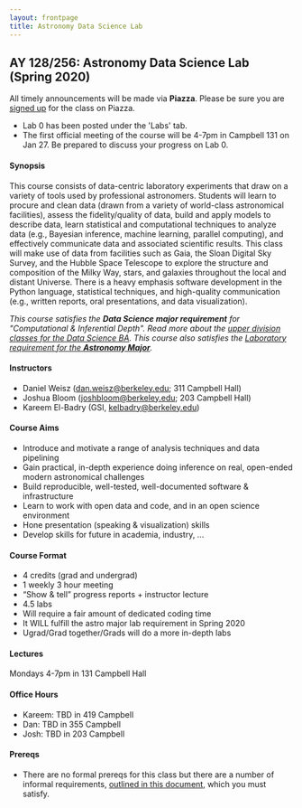```yaml
---
layout: frontpage
title: Astronomy Data Science Lab
---
```


## AY 128/256: Astronomy Data Science Lab (Spring 2020)

<!--
<div class="alert alert-primary" role="alert">

Interested in taking this class? You should read the <a href="https://ucb-datalab.github.io/pages/prereq.html">Prereqs</a> page carefully to make sure you'll be a good fit.<br/>
</div>
-->

<div class="alert alert-info" role="alert">
 All timely announcements will be made via <b>Piazza</b>. Please be sure you are <a href="piazza.com/berkeley/spring2020/ay128256" alt="Piazza Homepage">signed up</a> for the class on Piazza.
</div>


<div class="alert alert-primary" role="alert">
<ul>
<li>Lab 0 has been posted under the 'Labs' tab.</li> 
<li>The first official meeting of the course will be 4-7pm in Campbell 131 on Jan 27. Be prepared to discuss your progress on Lab 0.</li>
</ul>

</div>

#### Synopsis

This course consists of data-centric laboratory experiments that draw on a variety of tools used by professional astronomers. Students will learn to procure and clean data (drawn from a variety of world-class astronomical facilities), assess the fidelity/quality of data, build and apply models to describe data, learn statistical and computational techniques to analyze data (e.g., Bayesian inference, machine learning, parallel computing), and effectively communicate data and associated scientific results.  This class will make use of data from facilities such as Gaia, the Sloan Digital Sky Survey, and the Hubble Space Telescope to explore the structure and composition of the Milky Way, stars, and galaxies throughout the local and distant Universe. There is a heavy emphasis software development in the Python language, statistical techniques, and high-quality communication (e.g., written reports, oral presentations, and data visualization).

<i>This course satisfies the <b>Data Science major requirement</b> for "Computational & Inferential Depth". Read more about the <a href="https://data.berkeley.edu/degrees/data-science-ba/upper-division">upper division classes for the Data Science BA</a>. This course also satisfies the <a href="https://astro.berkeley.edu/programs/undergraduate-program/astrophysics-major">Laboratory requirement for the <b>Astronomy Major</b></a>.</i>

#### Instructors

* Daniel Weisz (dan.weisz@berkeley.edu; 311 Campbell Hall)
* Joshua Bloom (joshbloom@berkeley.edu; 203 Campbell Hall)
* Kareem El-Badry (GSI, kelbadry@berkeley.edu)




#### Course Aims

* Introduce and motivate a range of analysis techniques and data pipelining
* Gain practical, in-depth experience doing inference on real, open-ended modern astronomical challenges
* Build reproducible, well-tested, well-documented software & infrastructure
* Learn to work with open data and code, and in an open science environment
* Hone presentation (speaking & visualization) skills
* Develop skills for future in academia, industry, ...


#### Course Format

* 4 credits (grad and undergrad)
* 1 weekly 3 hour meeting
* “Show & tell” progress reports + instructor lecture
* 4.5 labs
* Will require a fair amount of dedicated coding time
* It WILL fulfill the astro major lab requirement in Spring 2020
* Ugrad/Grad together/Grads will do a more in-depth labs 


#### Lectures

Mondays 4-7pm in 131 Campbell Hall 


#### Office Hours

* Kareem: TBD in 419 Campbell
* Dan: TBD in 355 Campbell
* Josh: TBD in 203 Campbell


#### Prereqs

* There are no formal prereqs for this class but there are a number of informal requirements, [outlined in this document](https://ucb-datalab.github.io/pages/prereq.html), which you must satisfy.

